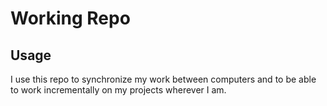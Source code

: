 # Working Repo

## Usage

I use this repo to synchronize my work between computers and to be able to work incrementally on my projects wherever I am.

